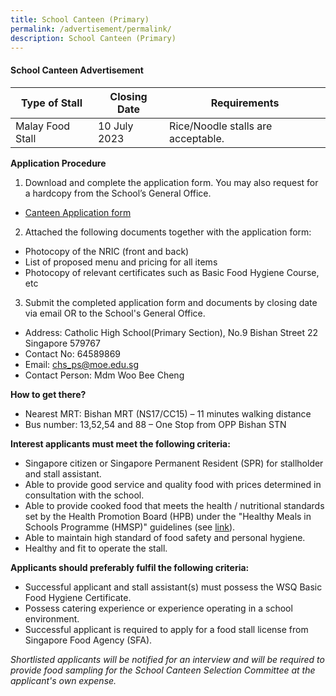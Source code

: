 ```yaml
---
title: School Canteen (Primary)
permalink: /advertisement/permalink/
description: School Canteen (Primary)
---
```

#### School Canteen Advertisement

| Type of Stall | Closing Date | Requirements |
| -------- | -------- | -------- |
| Malay Food Stall | 10 July 2023 | Rice/Noodle stalls are acceptable.|

**Application Procedure**

1. Download and complete the application form. You may also request for a hardcopy from the School’s General Office.
* [Canteen Application form]()

2. Attached the following documents together with the application form:
* Photocopy of the NRIC (front and back)
* List of proposed menu and pricing for all items
* Photocopy of relevant certificates such as Basic Food Hygiene Course, etc

3. Submit the completed application form and documents by closing date via email OR to the School's General Office.

* Address: Catholic High School(Primary Section), No.9 Bishan Street 22 Singapore 579767
* Contact No: 64589869
* Email: chs_ps@moe.edu.sg
* Contact Person: Mdm Woo Bee Cheng

**How to get there?**
* Nearest MRT: Bishan MRT (NS17/CC15) – 11 minutes walking distance
* Bus number: 13,52,54 and 88 – One Stop from OPP Bishan STN

**Interest applicants must meet the following criteria:**
* Singapore citizen or Singapore Permanent Resident (SPR) for stallholder and stall assistant.
* Able to provide good service and quality food with prices determined in consultation with the school.
* Able to provide cooked food that meets the health / nutritional standards set by the Health Promotion Board (HPB) under the "Healthy Meals in Schools Programme (HMSP)" guidelines (see [link](https://www.hpb.gov.sg/schools/school-programmes/healthy-meals-in-schools-programme)).
* Able to maintain high standard of food safety and personal hygiene.
* Healthy and fit to operate the stall.


**Applicants should preferably fulfil the following criteria:**
* Successful applicant and stall assistant(s) must possess the WSQ Basic Food Hygiene Certificate.
* Possess catering experience or experience operating in a school environment.
* Successful applicant is required to apply for a food stall license from Singapore Food Agency (SFA). 


*Shortlisted applicants will be notified for an interview and will be required to provide food sampling for the School Canteen Selection Committee at the applicant's own expense.*